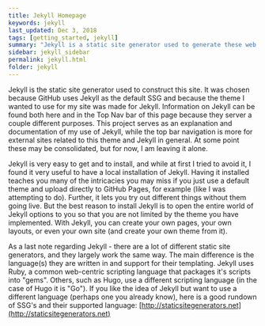 ```yaml
---
title: Jekyll Homepage
keywords: jekyll
last_updated: Dec 3, 2018
tags: [getting_started, jekyll]
summary: "Jekyll is a static site generator used to generate these web pages.After a long painful search of what I wanted, how I wanted it to work, and searching for themes so I didn't have to build my own, I settled on Jekyll and the Documentation Theme.This is the story of my journey from beginning to these pages"
sidebar: jekyll_sidebar
permalink: jekyll.html
folder: jekyll
---
```


Jekyll is the static site generator used to construct this site. It was chosen because GitHub uses Jekyll as the default SSG and because the theme I wanted to use for my site was made for Jekyll. Information on Jekyll can be found both here and in the Top Nav bar of this page because they server a couple different purposes. This project serves as an explanation and documentation of my use of Jekyll, while the top bar navigation is more for external sites related to this theme and Jekyll in general. At some point these may be consolidated, but for now, I am leaving it alone.

Jekyll is very easy to get and to install, and while at first I tried to avoid it, I found it very useful to have a local installation of Jekyll. Having it installed teaches you many of the intricacies you may miss if you just use a default theme and upload directly to GitHub Pages, for example (like I was attempting to do). Further, it lets you try out different things without them going live. But the best reason to install Jekyll is to open the entire world of Jekyll options to you so that you are not limited by the theme you have implemented. With Jekyll, you can create your own pages, your own layouts, or even your own site (and create your own theme from it).

As a last note regarding Jekyll - there are a lot of different static site generators, and they largely work the same way. The main difference is the language(s) they are written in and support for their templating. Jekyll uses Ruby, a common web-centric scripting language that packages it's scripts into "gems". Others, such as Hugo, use a different scripting language (in the case of Hugo it is "Go"). If you like the idea of Jekyll but want to use a different language (perhaps one you already know), here is a good rundown of SSG's and their supported language:  [http://staticsitegenerators.net](http://staticsitegenerators.net)
